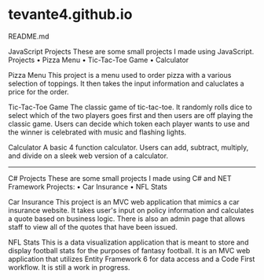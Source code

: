 # tevante4.github.io
README.md

JavaScript Projects
These are some small projects I made using JavaScript.
Projects
• Pizza Menu
• Tic-Tac-Toe Game
• Calculator

Pizza Menu
This project is a menu used to order pizza with a various selection of toppings. It then takes the
input information and caluclates a price for the order.

Tic-Tac-Toe Game
The classic game of tic-tac-toe. It randomly rolls dice to select which of the two players goes first
and then users are off playing the classic game. Users can decide which token each player wants
to use and the winner is celebrated with music and flashing lights.

Calculator
A basic 4 function calculator. Users can add, subtract, multiply, and divide on a sleek web version
of a calculator.



----------------------------------------------------------------------------------------------------------------------
C# Projects
These are some small projects I made using C# and NET Framework
Projects:
• Car Insurance
• NFL Stats

Car Insurance
This project is an MVC web application that mimics a car insurance website. It takes user's input
on policy information and calculates a quote based on business logic. There is also an admin
page that allows staff to view all of the quotes that have been issued.

NFL Stats
This is a data visualization application that is meant to store and display football stats for the
purposes of fantasy football. It is an MVC web application that utilizes Entity Framework 6 for
data access and a Code First workflow. It is still a work in progress.
